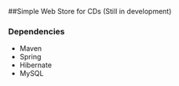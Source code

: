##Simple Web Store for CDs
(Still in development)
### Dependencies
 - Maven
 - Spring
 - Hibernate
 - MySQL
